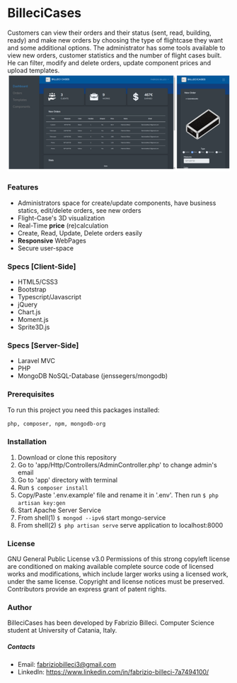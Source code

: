 # BilleciCases
Customers can view their orders and their status (sent, read, building, ready) and make new orders by choosing the type of flightcase they want and some additional options. The administrator has some tools available to view new orders, customer statistics and the number of flight cases built. He can filter, modify and delete orders, update component prices and upload templates.
![Screenshot](/images/ss0.png)

### Features
- Administrators space for create/update components, have business statics, edit/delete orders, see new orders
- Flight-Case's 3D visualization 
- Real-Time **price** (re)calculation
- Create, Read, Update, Delete orders easily
- **Responsive** WebPages
- Secure user-space 

### Specs [Client-Side]
- HTML5/CSS3
- Bootstrap
- Typescript/Javascript
- jQuery
- Chart.js 
- Moment.js
- Sprite3D.js

### Specs [Server-Side]
- Laravel MVC
- PHP
- MongoDB NoSQL-Database (jenssegers/mongodb)

### Prerequisites
To run this project you need this packages installed: 
```sh
php, composer, npm, mongodb-org
```
### Installation
1. Download or clone this repository
2. Go to 'app/Http/Controllers/AdminController.php' to change admin's email
2. Go to 'app' directory with terminal
4. Run ```$ composer install```
5. Copy/Paste '.env.example' file and rename it in '.env'. Then run ```$ php artisan key:gen```
3. Start Apache Server Service
4. From shell(1)  ```$ mongod --ipv6``` start mongo-service
5. From shell(2) ```$ php artisan serve``` serve application to localhost:8000

### License 
GNU General Public License v3.0
Permissions of this strong copyleft license are conditioned on making available complete source code of licensed works and modifications, which include larger works using a licensed work, under the same license. Copyright and license notices must be preserved. Contributors provide an express grant of patent rights.

### Author
BilleciCases has been developed by Fabrizio Billeci. Computer Science student at University of Catania, Italy. 

##### Contacts
- Email: fabriziobilleci3@gmail.com
- LinkedIn: https://www.linkedin.com/in/fabrizio-billeci-7a7494100/


